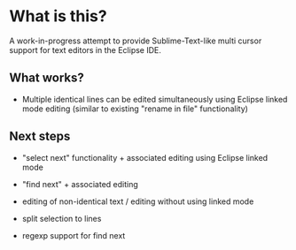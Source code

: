 What is this?
=============

A work-in-progress attempt to provide Sublime-Text-like multi cursor support for text editors in the Eclipse IDE.


What works?
-----------

* Multiple identical lines can be edited simultaneously using Eclipse linked mode editing (similar to existing "rename in file" functionality)


Next steps
----------

* "select next" functionality + associated editing using Eclipse linked mode

* "find next" + associated editing

* editing of non-identical text / editing without using linked mode

* split selection to lines

* regexp support for find next